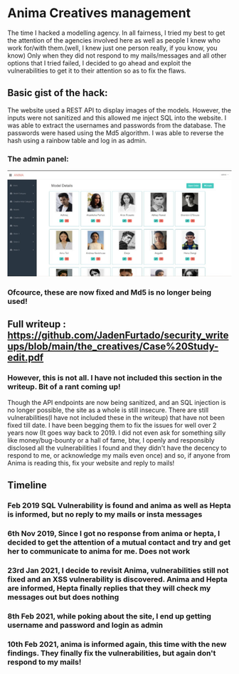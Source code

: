 # Anima Creatives management

The time I hacked a modelling agency. In all fairness, I tried my best to get the attention of the agencies involved here as well as people I knew who work for/with them.(well, I knew just one person really, if you know, you know) 
Only when they did not respond to my mails/messages and all other options that I tried failed, I decided to go ahead and exploit the vulnerabilities to get it to their attention so as to fix the flaws.

## Basic gist of the hack:
The website used a REST API to display images of the models. However, the inputs were not sanitized and this allowed me inject SQL into the website. I was able to extract the usernames and passwords from the database. The passwords were hased using the Md5 algorithm. I was able to reverse the hash using a rainbow table and log in as admin. 

### The admin panel:

<img src="https://github.com/JadenFurtado/security_writeups/blob/main/the_creatives/admin.jpg" />

### Ofcource, these are now fixed and Md5 is no longer being used!

## Full writeup : https://github.com/JadenFurtado/security_writeups/blob/main/the_creatives/Case%20Study-edit.pdf

### However, this is not all. I have not included this section in the writeup. Bit of a rant coming up!

Though the API endpoints are now being sanitized, and an SQL injection is no longer possible, the site as a whole is still insecure. There are still vulnerabilities(I have not included these in the writeup) that have not been fixed till date. I have been begging them to fix the issues for well over 2 years now (It goes way back to 2019. I did not even ask for something silly like money/bug-bounty or a hall of fame, btw, I openly and responsibly disclosed all the vulnerabilities I found and they didn't have the decency to respond to me, or acknowledge my mails even once) and so, if anyone from Anima is reading this, fix your website and reply to mails!

## Timeline

### Feb 2019 SQL Vulnerability is found and anima as well as Hepta is informed, but no reply to my mails or insta messages
### 6th Nov 2019, Since I got no response from anima or hepta, I decided to get the attention of a mutual contact and try and get her to communicate to anima for me. Does not work
### 23rd Jan 2021, I decide to revisit Anima, vulnerabilities still not fixed and an XSS vulnerability is discovered. Anima and Hepta are informed, Hepta finally replies that they will check my messages out but does nothing
### 8th Feb 2021, while poking about the site, I end up getting username and password and login as admin
### 10th Feb 2021, anima is informed again, this time with the new findings. They finally fix the vulnerabilities, but again don't respond to my mails!
